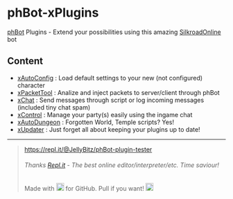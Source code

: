 # phBot-xPlugins
[phBot](https://forum.projecthax.com/) Plugins - Extend your possibilities using this amazing [SilkroadOnline](http://www.joymax.com/silkroad/) bot

## Content
- [xAutoConfig](https://forum.projecthax.com/t/plugin-xautoconfig/331 "v0.0.5") : Load default settings to your new (not configured) character
- [xPacketTool](https://forum.projecthax.com/t/plugin-xpackettool/332 "v0.0.4") : Analize and inject packets to server/client through phBot
- [xChat](https://forum.projecthax.com/t/plugin-xchat/333 "v0.1.3") : Send messages through script or log incoming messages (included tiny chat spam)
- [xControl](https://forum.projecthax.com/t/plugin-xcontrol/784 "v0.2.6") : Manage your party(s) easily using the ingame chat
- [xAutoDungeon](https://forum.projecthax.com/t/plugin-xautodungeon/1579 "v0.1.3") : Forgotten World, Temple scripts? Yes!
- [xUpdater](https://forum.projecthax.com/ "v0.0.1") : Just forget all about keeping your plugins up to date!
------------
> https://repl.it/@JellyBitz/phBot-plugin-tester
> ###### Thanks  [Repl.it](https://repl.it/)  - The best online editor/interpreter/etc. Time saviour!
> Made with <img title="Love" src="https://twemoji.maxcdn.com/2/72x72/1f499.png" width="18" height="18"> for GitHub. Pull if you want! <img title="JellyBitz" src="https://twemoji.maxcdn.com/2/72x72/1f575.png" width="18" height="18">